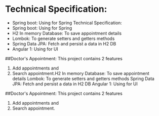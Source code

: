 # Technical Specification:
* Spring boot: Using for Spring
Technical Specification:
* Spring boot: Using for Spring
* H2 In memory Database: To save appointment details
* Lombok: To generate setters and getters methods
* Spring Data JPA: Fetch and persist a data in H2 DB
* Angular 1: Using for UI

##Doctor's Appointment: This project contains 2 features
1. Add appointments and
2. Search appointment.H2 In memory Database: To save appointment details
Lombok: To generate setters and getters methods
Spring Data JPA: Fetch and persist a data in H2 DB
Angular 1: Using for UI 

##Doctor's Appointment: This project contains 2 features 
1. Add appointments and 
2. Search appointment.